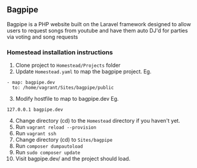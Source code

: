 ## Bagpipe

Bagpipe is a PHP website built on the Laravel framework designed to allow users to request songs from youtube and
have them auto DJ'd for parties via voting and song requests

### Homestead installation instructions
1. Clone project to `Homestead/Projects` folder
2. Update `Homestead.yaml` to map the bagpipe project.
   Eg.
```
- map: bagpipe.dev
  to: /home/vagrant/Sites/bagpipe/public
```
3. Modify hostfile to map to bagpipe.dev
   Eg.
```
127.0.0.1 bagpipe.dev
```
4. Change directory (cd) to the `Homestead` directory if you haven't yet.
5. Run `vagrant reload --provision`
6. Run `vagrant ssh`
7. Change directory (cd) to `Sites/bagpipe`
8. Run `composer dumpautoload`
9. Run `sudo composer update`
10. Visit bagpipe.dev/ and the project should load.
